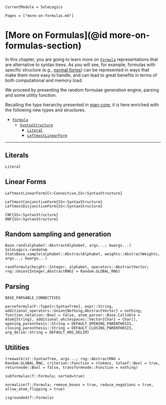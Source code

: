 ```@meta
CurrentModule = SoleLogics
```

```@contents
Pages = ["more-on-formulas.md"]
```

# [More on Formulas](@id more-on-formulas-section)
In this chapter, you are going to learn more on [`Formula`](@ref) representations that are alternative to syntax trees. As you will see, for example, formulas with specific structure (e.g., [normal forms](https://en.wikipedia.org/wiki/Canonical_normal_form)) can be represented in ways that make them more easy to handle, and can lead to great benefits in terms of both computational and memory load.

We proceed by presenting the random formulae generation engine, parsing and some utility function.

Recalling the type hierarchy presented in [man-core](@ref), it is here enriched with the following new types and structures.

- [`Formula`](@ref)
    - [`SyntaxStructure`](@ref)
        - [`Literal`](@ref)
        - [`LeftmostLinearForm`](@ref)
---

## Literals
```@docs
Literal
```

## Linear Forms
```@docs
LeftmostLinearForm{C<:Connective,SS<:SyntaxStructure}

LeftmostConjunctiveForm{SS<:SyntaxStructure}
LeftmostDisjunctiveForm{SS<:SyntaxStructure}

CNF{SS<:SyntaxStructure}
DNF{SS<:SyntaxStructure}
```

<!-- 
  - [`AnchoredFormula`](@ref)

```@docs
AnchoredFormula
logic(φ::AnchoredFormula)
synstruct(φ::AnchoredFormula)

baseformula(φ::Formula; infer_logic = true, additional_operators::Union{Nothing,Vector{<:Operator}} = nothing, kwargs...)

parsebaseformula(expr::String, additional_operators::Union{Nothing,Vector{<:Operator}} = nothing; operators::Union{Nothing,Vector{<:Operator}}, grammar::Union{Nothing,AbstractGrammar} = nothing, algebra::Union{Nothing,AbstractAlgebra} = nothing, kwargs...)
``` -->

## Random sampling and generation

```@docs
Base.rand(alphabet::AbstractAlphabet, args...; kwargs...)
SoleLogics.randatom
StatsBase.sample(alphabet::AbstractAlphabet, weights::AbstractWeights, args...; kwargs...)

randformula(height::Integer, alphabet, operators::AbstractVector; rng::Union{Integer,AbstractRNG} = Random.GLOBAL_RNG)
```

## Parsing

```@docs
BASE_PARSABLE_CONNECTIVES

parseformula(F::Type{<:SyntaxTree}, expr::String, additional_operators::Union{Nothing,AbstractVector} = nothing; function_notation::Bool = false, atom_parser::Base.Callable = Atom{String}, additional_whitespaces::Vector{Char} = Char[], opening_parenthesis::String = DEFAULT_OPENING_PARENTHESIS, closing_parenthesis::String = DEFAULT_CLOSING_PARENTHESIS, arg_delim::String = DEFAULT_ARG_DELIM)
```

## Utilities

```@docs
treewalk(st::SyntaxTree, args...; rng::AbstractRNG = Random.GLOBAL_RNG, criterion::Function = ntokens, toleaf::Bool = true, returnnode::Bool = false, transformnode::Function = nothing)

subformulas(f::Formula; sorted=true)

normalize(f::Formula; remove_boxes = true, reduce_negations = true, allow_atom_flipping = true)

isgrounded(f::Formula)
```
